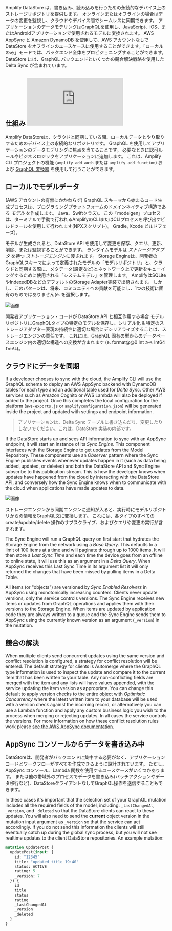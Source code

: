 
Amplify DataStore は、書き込み、読み込みを行うための永続的なデバイス上のストレージリポジトリを提供します。 オンラインまたはオフラインの場合はデータの変更を監視し、クラウドやデバイス間でシームレスに同期できます。 アプリケーションのデータモデリングはGraphQLを使用し、JavaScript、iOS、またはAndroidアプリケーションで使用されるモデルに変換されます。 AWS AppSync と Amazon DynamoDB を使用して、AWS アカウントなしで DataStore をオフラインのユースケースに使用することができます。「ローカルのみ」モードでは、バックエンド全体をプロビジョニングすることができます。 DataStore には、GraphQL バックエンドといくつかの競合解決戦略を使用した Delta Sync が含まれています。

## 仕組み <iframe src="https://www.youtube-nocookie.com/embed/KcYl6_We0EU" frameborder="0" allow="accelerometer; autoplay; clipboard-write; encrypted-media; gyroscope; picture-in-picture" allowfullscreen mark="crwd-mark"></iframe>

Amplify DataStoreは、クラウドと同期している間、ローカルデータとやり取りするためのデバイス上の永続的なリポジトリです。 GraphQL を使用してアプリケーションのデータモデリングに焦点を当てることです。 必要なときに認可ルールやビジネスロジックをアプリケーションに追加します。 これは、Amplify CLI プロジェクトの機能 (`amplify add auth` または `amplify add function`) および [GraphQL 変換器](~/cli/graphql-transformer/overview.md) を使用して行うことができます。

## ローカルでモデルデータ

(AWS アカウントの有無にかかわらず) GraphQL スキーマから始まるコード生成プロセスは、プログラミングプラットフォームのドメインネイティブ構造である *モデル* を作成します。 Java、Swiftクラス)。 この「modelgen」プロセスは、ターミナルで手動で行われるAmplifyのCLIまたはCLIプロセスを呼び出すビルドツールを使用して行われます(NPXスクリプト)。 Gradle, Xcode ビルドフェーズ)。

モデルが生成されると、DataStore API を使用して変更を保存、クエリ、更新、削除、または監視することができます。 ランタイムモデルは *ストレージアダプタ* を持つ *ストレージエンジン*に渡されます。 Storage Engineは、開発者のGraphQLスキーマによって定義されたモデルの「モデルリポジトリ」と、クラウドと同期する際に、メタデータ(設定など)とネットワーク上で更新をキューイングするために使用される「システムモデル」を管理します。 AmplifyはSQLiteやIndexedDBなどのデフォルトのStorage Adapter実装で出荷されます。 しかし、このパターンは、将来、コミュニティへの貢献を可能にし、1つの技術に固有のものではありません(e. を選択します。

![画像](~/images/storage.png)

開発者アプリケーション・コードが DataStore API と相互作用する場合 モデルリポジトリにGraphQLタイプの特定のモデルを保存し、シリアル化 & 特定のストレージアダプター表現の持続性に適切な場合にデシリアライズすることは、ストレージエンジンの責任です。 これには、GraphQL 固有の型からのデータベースエンジン内の適切な構造への変換が含まれます (e. format@@0 Int `から` Int64 `Int64`)。

## クラウドにデータを同期

If a developer chooses to sync with the cloud, the Amplify CLI will use the GraphQL schema to deploy an AWS AppSync backend with DynamoDB tables for each type and an additional table used for *Delta Sync*. Other AWS services such as Amazon Cognito or AWS Lambda will also be deployed if added to the project. Once this completes the local configuration for the platform (`aws-exports.js` or `amplifyconfiguration.json`) will be generated inside the project and updated with settings and endpoint information.

> アプリケーションは、Delta Sync テーブルに書き込んだり、変更したりしないでください。これは、DataStore 実装の内部です。

If the DataStore starts up and sees API information to sync with an AppSync endpoint, it will start an instance of its *Sync Engine*. This component interfaces with the Storage Engine to get updates from the Model Repository. These components use an *Observer* pattern where the Sync Engine publishes events whenever updates happen in it (such as data being added, updated, or deleted) and both the DataStore API and Sync Engine subscribe to this publication stream. This is how the developer knows when updates have happened from the cloud by interacting with the DataStore API, and conversely how the Sync Engine knows when to communicate with the cloud when applications have made updates to data.

![画像](~/images/sync.png)

ストレージエンジンから同期エンジンに通知が入ると、実行時にモデルリポジトリからの情報をGraphQL文に変換します。 これには、各タイプのすべての create/update/delete 操作のサブスクライブ、およびクエリや変更の実行が含まれます。

The Sync Engine will run a GraphQL query on first start that hydrates the Storage Engine from the network using a *Base Query*. This defaults to a limit of 100 items at a time and will paginate through up to 1000 items. It will then store a *Last Sync Time* and each time the device goes from an offline to online state, it will use this as an argument in a *Delta Query*. When AppSync receives this Last Sync Time in its argument list it will only returned the changes that have been missed by pulling items in a Delta Table.

All items (or "objects") are versioned by *Sync Enabled Resolvers* in AppSync using monotonically increasing counters. Clients never update versions, only the service controls versions. The Sync Engine receives new items or updates from GraphQL operations and applies them with their versions to the Storage Engine. When items are updated by application code they are always written to a queue and the Sync Engine sends them to AppSync using the currently known version as an argument (`_version`) in the mutation.

## 競合の解決

When multiple clients send concurrent updates using the same version and conflict resolution is configured, a strategy for conflict resolution will be entered. The default strategy for clients is Automerge where the GraphQL type information is used to inspect the update and compare it to the current item that has been written to your table. Any non-conflicting fields are merged with the item and any lists will have values appended, with the service updating the item version as appropriate. You can change this default to apply version checks to the entire object with *Optimistic Concurrency* where the latest written item to your database will be used with a version check against the incoming record, or alternatively you can use a Lambda function and apply any custom business logic you wish to the process when merging or rejecting updates. In all cases the service controls the versions. For more information on how these conflict resolution rules work please [see the AWS AppSync documentation](https://docs.aws.amazon.com/appsync/latest/devguide/conflict-detection-and-sync.html).

## AppSync コンソールからデータを書き込み中

DataStoreは、開発者がバックエンドに集中する必要がなく、アプリケーションコードとワークフローがすべてを作成できるように設計されています。 ただし、AppSync コンソール、Lambda 関数を使用するユースケースがいくつかあります。 または他の帯域外のプロセスでデータを書き込み(バッチアクションやデータ移行など)、DataStoreクライアントなしでGraphQL操作を送信することもできます。

In these cases it's important that the selection set of your GraphQL mutation includes all the required fields of the model, including: `_lastChangedAt`, `_version`, and `_deleted` so that the DataStore clients can react to these updates. You will also need to send the **current** object version in the mutation input argument as `_version` so that the service can act accordingly. If you do not send this information the clients will still eventually catch up during the global sync process, but you will not see realtime updates to the client DataStore repositories. An example mutation:

```graphql
mutation UpdatePost {
  updatePost(input: {
    id: "12345"
    title: "updated title 19:40"
    status: ACTIVE
    rating: 5
    _version: 7
  }) {
    id
    title
    status
    rating
    _lastChangedAt
    _version
    _deleted
  }
}
```
